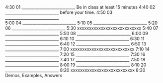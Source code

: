 4:30 01 ___________________________   Be in class at least 15 minutes
4:40 02 ___________________________   before your time.
4:50 03 ___________________________   
5:00 04 ___________________________
5:10 05 ___________________________
5:20 06 ___________________________
5:30    xxxxxxxxxxxxxxxxxxxxxxxxxxx
5:40 07 ___________________________
5:50 08 ___________________________
6:00 09 ___________________________
6:10 10 ___________________________
6:30 11 ___________________________
6:40 12 ___________________________
6:50 13 ___________________________
7:00    xxxxxxxxxxxxxxxxxxxxxxxxxxx
7:10 14 ___________________________
7:20 15 ___________________________
7:30 16 ___________________________
7:40 17 ___________________________
7:50 18 ___________________________
8:00 19 ___________________________
8:10 20 ___________________________
8:20    xxxxxxxxxxxxxxxxxxxxxxxxxxx
8:30     Demos, Examples, Answers
